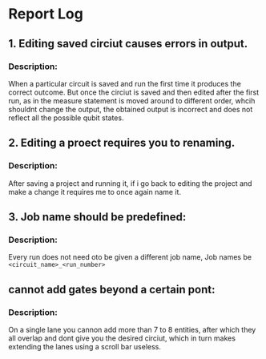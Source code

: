 # Report Log

## 1. Editing saved circiut causes errors in output.
### Description:
When a particular circuit is saved and run the first time it produces the correct outcome. But once the circiut is saved and then edited after the first run, as in the measure statement is moved around to different order, whcih shouldnt change the output, the obtained output is incorrect and does not reflect all the possible qubit states.

## 2. Editing a proect requires you to renaming.
### Description:
After saving a project and running it, if i go back to editing the project and make a change it requires me to once again name it. 

## 3. Job name should be predefined:
### Description: 
Every run does not need oto be given a different job name, Job names be `<circuit_name>_<run_number>`

## cannot add gates beyond a certain pont:
### Description:
On a single lane you cannon add more than 7 to 8 entities, after which they all overlap and dont give you the desired circiut, which in turn makes extending the lanes using a scroll bar useless.
